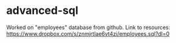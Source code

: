 # advanced-sql

Worked on "employees" database from github.
Link to resources:
https://www.dropbox.com/s/znmjrtlae6vt4zi/employees.sql?dl=0
